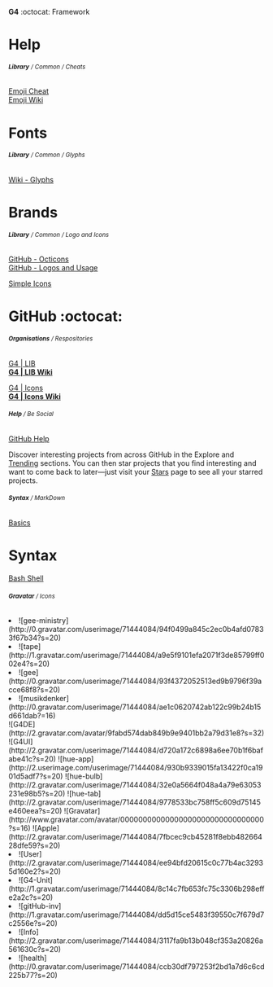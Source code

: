 __G4__ :octocat: Framework  
# Help  
###### <sub>**Library** / Common / Cheats</sub>
  
[Emoji Cheat](http://www.emoji-cheat-sheet.com)  
[Emoji Wiki](https://en.wikipedia.org/wiki/Emoji)  
  
  
# Fonts
###### <sub>**Library** / Common / Glyphs</sub>
  
[Wiki - Glyphs](https://m.mediawiki.org/wiki/Design/Wikifont)  
  
  
# Brands  
###### <sub>**Library** / Common / Logo and Icons</sub>
  
[GitHub - Octicons](https://octicons.github.com)  
[GitHub - Logos and Usage](https://github.com/logos)  
  
[Simple Icons](http://simpleicons.org)  
  
  
# GitHub :octocat:  
###### <sub>**Organisations** / Respositories</sub>
  
[G4 | LIB](http://manuelgotzen.github.io/G4-libs/)  
**[G4 | LIB Wiki](http://manuelgotzen.github.io/G4-libs/wiki)**  
  
[G4 | Icons](http://manuelgotzen.github.io/G4-Icons/)  
**[G4 | Icons Wiki](http://manuelgotzen.github.io/G4-Icons/wiki)**  
  
  
###### <sub>**Help** / Be Social</sub>
  
[GitHub Help](http://help.github.com "GitHub")  
  
Discover interesting projects from across GitHub in the Explore and [Trending](https://github.com/trending) sections. You can then star projects that you find interesting and want to come back to later—just visit your [Stars](https://github.com/stars) page to see all your starred projects.
  
  
###### <sub>**Syntax** / MarkDown</sub>
  
[Basics](http://daringfireball.net/projects/markdown/basics/)  
  

# Syntax

[Bash Shell](https://de.wikipedia.org/wiki/Bash_(Shell) )
  
  
###### <sub>**Gravatar** / Icons</sub>
  
  
[](<ul class=icons-list>  )
<li> ![gee-ministry](http://0.gravatar.com/userimage/71444084/94f0499a845c2ec0b4afd07833f67b34?s=20)</li>  
<li> ![tape](http://1.gravatar.com/userimage/71444084/a9e5f9101efa2071f3de85799ff002e4?s=20)</li>  
<li> ![gee](http://0.gravatar.com/userimage/71444084/93f4372052513ed9b9796f39acce68f8?s=20)</li>  
<li>![musikdenker](http://0.gravatar.com/userimage/71444084/ae1c0620742ab122c99b24b15d661dab?=16)</li>  
![G4DE](http://2.gravatar.com/avatar/9fabd574dab849b9e9401bb2a79d31e8?s=32)  
![G4UI](http://2.gravatar.com/userimage/71444084/d720a172c6898a6ee70b1f6bafabe41c?s=20)  
![hue-app](http://2.userimage.com/userimage/71444084/930b9339015fa13422f0ca1901d5adf7?s=20)  
![hue-bulb](http://2.gravatar.com/userimage/71444084/32e0a5664f048a4a79e63053231e98b5?s=20)  
![hue-tab](http://2.gravatar.com/userimage/71444084/9778533bc758ff5c609d75145e460eea?s=20)  
![Gravatar](http://www.gravatar.com/avatar/00000000000000000000000000000000?s=16)  
![Apple](http://2.gravatar.com/userimage/71444084/7fbcec9cb45281f8ebb48266428dfe59?s=20)  
<li> ![User](http://2.gravatar.com/userimage/71444084/ee94bfd20615c0c77b4ac32935d160e2?s=20)</li>  
<li> ![G4-Unit](http://1.gravatar.com/userimage/71444084/8c14c7fb653fc75c3306b298effe2a2c?s=20)</li>  
<li> ![gitHub-inv](http://1.gravatar.com/userimage/71444084/dd5d15ce5483f39550c7f679d7c2556e?s=20)</li>  
<li> ![Info](http://2.gravatar.com/userimage/71444084/3117fa9b13b048cf353a20826a561630c?s=20)</li>  
<li> ![health](http://0.gravatar.com/userimage/71444084/ccb30df797253f2bd1a7d6c6cd225b77?s=20)</li>  
</ul>



[]( _______________________________________________________________________________  )

